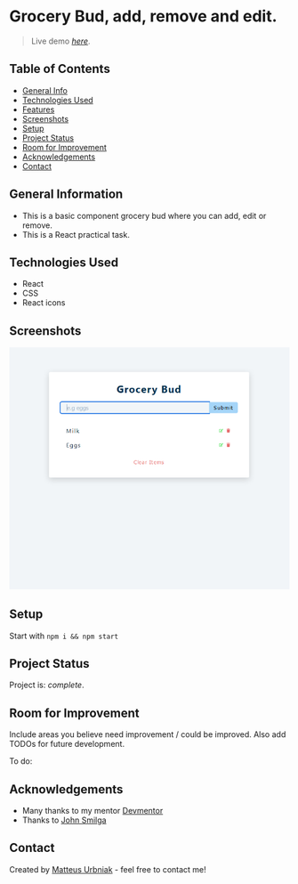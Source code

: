# Grocery Bud, add, remove and edit. 
> Live demo [_here_](https://mati99789.github.io/Grocery-Bud/). <!-- If you have the project hosted somewhere, include the link here. -->

## Table of Contents
* [General Info](#general-information)
* [Technologies Used](#technologies-used)
* [Features](#features)
* [Screenshots](#screenshots)
* [Setup](#setup)
* [Project Status](#project-status)
* [Room for Improvement](#room-for-improvement)
* [Acknowledgements](#acknowledgements)
* [Contact](#contact)
<!-- * [License](#license) -->


## General Information
- This is a basic component grocery bud where you can add, edit or remove.
- This is a React practical task. 
<!-- You don't have to answer all the questions - just the ones relevant to your project. -->


## Technologies Used
- React
- CSS
- React icons


## Screenshots
![Example screenshot](./src/assets/images/screenshot.PNG)
<!-- If you have screenshots you'd like to share, include them here. -->


## Setup
Start with `npm i && npm start`


## Project Status
Project is:  _complete_.


## Room for Improvement
Include areas you believe need improvement / could be improved. Also add TODOs for future development.

To do:



## Acknowledgements
- Many thanks to my mentor  [Devmentor](https://devmentor.pl/)
- Thanks to  [John Smilga](https://www.johnsmilga.com/)


## Contact
Created by [Matteus Urbniak](mailto:matteus.urbaniak@hotmail.com) - feel free to contact me!


<!-- Optional -->
<!-- ## License -->
<!-- This project is open source and available under the [... License](). -->

<!-- You don't have to include all sections - just the one's relevant to your project -->
